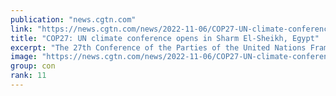 ```yaml
---
publication: "news.cgtn.com"
link: "https://news.cgtn.com/news/2022-11-06/COP27-UN-climate-conference-opens-in-Sharm-El-Sheikh-Egypt-1eJTwV094MU/index.html"
title: "COP27: UN climate conference opens in Sharm El-Sheikh, Egypt"
excerpt: "The 27th Conference of the Parties of the United Nations Framework Convention on Climate Change (COP27) opened in the coastal Egyptian city of Sharm El-Sheikh on Sunday.(Cover: Signage promoting this "
image: "https://news.cgtn.com/news/2022-11-06/COP27-UN-climate-conference-opens-in-Sharm-El-Sheikh-Egypt-1eJTwV094MU/img/1bc498fafb05487f975d9977c00038bd/1bc498fafb05487f975d9977c00038bd-750.png"
group: con
rank: 11
---
```

